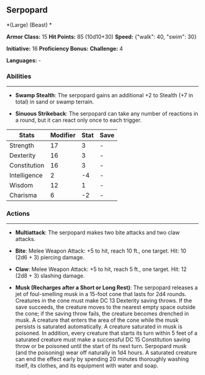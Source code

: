## Serpopard
*(Large) (Beast) *

**Armor Class:** 15
**Hit Points:** 85 (10d10+30)
**Speed:** {"walk": 40, "swim": 30}

**Initiative:** 16
**Proficiency Bonus:**
**Challenge:** 4

**Languages:** -

### Abilities
 --- 
- **Swamp Stealth**: The serpopard gains an additional +2 to Stealth (+7 in total) in sand or swamp terrain.

- **Sinuous Strikeback**: The serpopard can take any number of reactions in a round, but it can react only once to each trigger.



| Stats | Modifier | Stat | Save
| ---- | ---- | ---- | ---- |
| Strength | 17 | 3 | - |
| Dexterity | 16 | 3 | - |
| Constitution | 16 | 3 | - |
| Intelligence | 2 | -4 | - |
| Wisdom | 12 | 1 | - |
| Charisma | 6 | -2 | - |

### Actions
 --- 
- **Multiattack**: The serpopard makes two bite attacks and two claw attacks.

- **Bite**: Melee Weapon Attack: +5 to hit, reach 10 ft., one target. Hit: 10 (2d6 + 3) piercing damage.

- **Claw**: Melee Weapon Attack: +5 to hit, reach 5 ft., one target. Hit: 12 (2d8 + 3) slashing damage.

- **Musk (Recharges after a Short or Long Rest)**: The serpopard releases a jet of foul-smelling musk in a 15-foot cone that lasts for 2d4 rounds. Creatures in the cone must make DC 13 Dexterity saving throws. If the save succeeds, the creature moves to the nearest empty space outside the cone; if the saving throw fails, the creature becomes drenched in musk. A creature that enters the area of the cone while the musk persists is saturated automatically. A creature saturated in musk is poisoned. In addition, every creature that starts its turn within 5 feet of a saturated creature must make a successful DC 15 Constitution saving throw or be poisoned until the start of its next turn. Serpopard musk (and the poisoning) wear off naturally in 1d4 hours. A saturated creature can end the effect early by spending 20 minutes thoroughly washing itself, its clothes, and its equipment with water and soap.

